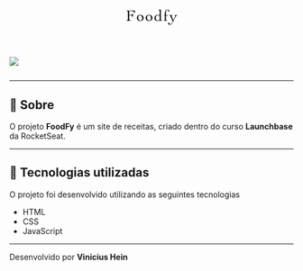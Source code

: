 <h1 align="center">
    <img src="public/assets/logo.png">
</h1>

<h1>
    <img src="/public/assets/Foodfy.gif">
</h1>

---

## 📖️ Sobre

O projeto **FoodFy** é um site de receitas, criado dentro do curso **Launchbase** da RocketSeat.

---

## 🚀️ Tecnologias utilizadas

O projeto foi desenvolvido utilizando as seguintes tecnologias

- HTML
- CSS
- JavaScript

---

Desenvolvido por **Vinicius Hein**
